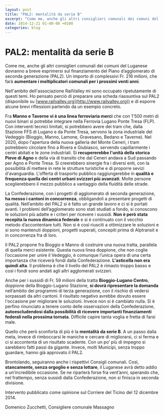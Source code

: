 ```yaml
---
layout: post
title: "PAL2: mentalità da serie B"
excerpt: "Come me, anche gli altri consiglieri comunali dei comuni del Luganese dovranno a breve esprimersi sul finanziamento del Piano d’agglomerato di seconda generazione (PAL2). Un importo di complessivi Fr. 216 milioni, che farà aumentare i moltiplicatori comunali per i prossimi venti anni."
date: 2014-12-21 01-00-00 +0100
categories: blog
---
```


# PAL2: mentalità da serie B

Come me, anche gli altri consiglieri comunali dei comuni del Luganese dovranno a breve esprimersi sul finanziamento del Piano d’agglomerato di seconda generazione (PAL2). Un importo di complessivi Fr. 216 milioni, che farà **aumentare i moltiplicatori comunali per i prossimi venti anni**.

Nell'ambito dell'associazione RailValley mi sono occupato ripetutamente di questi temi. Ho pensato perciò di preparare una scheda riassuntiva sul PAL2 (disponibile su [www.railvalley.org](http://www.railvalley.org)) e di esporre alcune brevi riflessioni partendo da un esempio concreto.

Fra **Manno e Taverne vi è una linea ferroviaria merci** che con 1'500 metri di nuovi binari si potrebbe integrare nella Ferrovia Lugano Ponte Tresa (FLP). Con interventi tecnici limitati, si potrebbero avere dei tram che, dalla Stazione FFS di Lugano e da Ponte Tresa, servono la zona industriale del Vedeggio (Bioggio, Manno, Lamone, Gravesano, Bedano e Taverne). Nel 2020, dopo l'apertura della nuova galleria del Monte Ceneri, i tram potrebbero circolare fino a Rivera e Giubiasco, servendo capillarmente i centri abitati e le zone industriali. Si **recupererebbe l'unità della storica Pieve di Agno** e della via di transito che dal Ceneri andava a Sud passando per Agno e Ponte Tresa. Si creerebbero sinergie fra i diversi enti, con la possibilità di mettere in rete le strutture turistiche e di proporre sevizi d'avanguardia. L'offerta di trasporto pubblico raggiungerebbe in **qualità e frequenza quella dei centri urbani svizzeri più avanzati**. Molte persone sceglierebbero il mezzo pubblico a vantaggio della fluidità delle strade.

La Confederazione, con i progetti di agglomerato di seconda generazione, **ha messo i cantoni in concorrenza**, obbligandoli a presentare progetti di qualità. Nell’ambito del PAL2 si è fatto un grande lavoro e ci si è portati avanti. I problemi dell’agglomerato sono stati studiati a fondo, si conoscono le soluzioni più adatte e i criteri per ricevere i sussidi. **Non è però stata recepita la nuova dinamica federale** e si è continuato con il vecchio metodo d’accontentare tutti. Non si è così riusciti a ottimizzare le soluzioni e si sono mantenuti doppioni, progetti superati, concepiti prima di Alptransit e in concorrenza fra di loro.

Il PAL2 propone fra Bioggio e Manno di costruire una nuova tratta, parallela di quella merci esistente. Questa nuova linea doppione, che non coglie l’occasione per unire il Vedeggio, è comunque l’unica opera di una certa importanza che riceverà fondi dalla Confederazione. **L'asticella non era quindi alta**. Il problema è che il livello del PAL2 è rimasto troppo basso e così i fondi sono andati agli altri agglomerati svizzeri.

Anche per i sussidi di Fr. 59 milioni della tratta **Bioggio-Lugano Centro**, doppione della Bioggio-Lugano Stazione, **si dovrà ripresentare la domanda** nell’ambito dei programmi di terza generazione, con il rischio di vedersi sorpassati da altri cantoni. Il risultato negativo avrebbe dovuto essere l'occasione per migliorare le soluzioni. Invece non si è cambiato nulla. Si è perfino rinunciato a tenere conto delle osservazioni della Confederazione, **autoescludendosi dalla possibilità di ricevere importanti finanziamenti federali nella prossima tornata**. Difficile capire tanta voglia e fretta di farsi male.

Quello che però sconforta di più è la **mentalità da serie B**. A un passo dalla meta, invece di rimboccarsi le maniche e cercare di migliorarsi, ci si ferma e ci si accontenta di un risultato scadente. Con un po’ più di impegno si sarebbero fatti passi da gigante. Invece, molti Municipi, senza troppo guardare, hanno già approvato il PAL2.

Brontolando, seguiranno anche i rispettivi Consigli comunali. Così, **stancamente, senza orgoglio e senza lottare**, il Luganese avrà detto addio a un’incredibile occasione. Se ne riparlerà forse fra vent’anni, sperando che, nel frattempo, senza sussidi dalla Confederazione, non si finisca in seconda divisione.

Intervento pubblicato come opinione sul Corriere del Ticino del 12 dicembre 2014.

Domenico Zucchetti, Consigliere comunale Massagno


